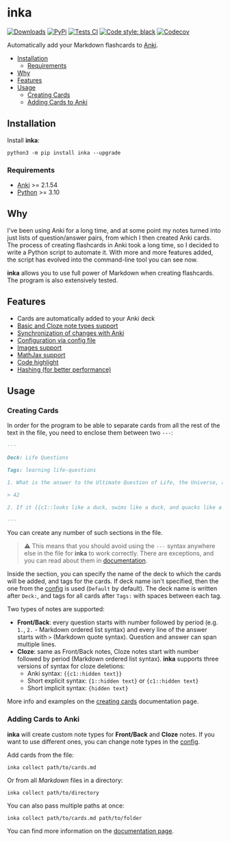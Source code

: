 # inka

[![Downloads](https://pepy.tech/badge/inka)](https://pepy.tech/project/inka)
[![PyPi](https://img.shields.io/pypi/v/inka)](https://pypi.org/project/inka)
[![Tests CI](https://img.shields.io/github/actions/workflow/status/keiqu/inka/test.yml?branch=main)](https://github.com/keiqu/inka/actions/workflows/test.yml)
[![Code style: black](https://img.shields.io/badge/code%20style-black-000000.svg)](https://github.com/psf/black)
[![Codecov](https://codecov.io/gh/keiqu/inka/branch/main/graph/badge.svg?token=9wW5SJ9uLL)](https://codecov.io/gh/keiqu/inka)

Automatically add your Markdown flashcards to [Anki](https://apps.ankiweb.net/).

- [Installation](#installation)
    - [Requirements](#requirements)
- [Why](#why)
- [Features](#features)
- [Usage](#usage)
    - [Creating Cards](#creating-cards)
    - [Adding Cards to Anki](#adding-cards-to-anki)

## Installation

Install **inka**:

```shell
python3 -m pip install inka --upgrade
```

### Requirements

- [Anki](https://apps.ankiweb.net/) >= 2.1.54
- [Python](https://www.python.org/) >= 3.10

## Why

I've been using Anki for a long time, and at some point my notes turned into just lists of question/answer pairs, from
which I then created Anki cards. The process of creating flashcards in Anki took a long time, so I decided to write a
Python script to automate it. With more and more features added, the script has evolved into the command-line tool you
can see now.

**inka** allows you to use full power of Markdown when creating flashcards. The program is also extensively tested.

## Features

- Cards are automatically added to your Anki deck
- [Basic and Cloze note types support](https://github.com/keiqu/inka/wiki/Creating-cards#frontback-notes)
- [Synchronization of changes with Anki](https://github.com/keiqu/inka/wiki/Synchronization-with-Anki)
- [Configuration via config file](https://github.com/keiqu/inka/wiki/Config)
- [Images support](https://github.com/keiqu/inka/wiki/Creating-cards#images)
- [MathJax support](https://github.com/keiqu/inka/wiki/Mathjax)
- [Code highlight](https://github.com/keiqu/inka/wiki/Code-highlight)
- [Hashing (for better performance)](https://github.com/keiqu/inka/wiki/Hashing)

## Usage

### Creating Cards

In order for the program to be able to separate cards from all the rest of the text in the file, you need to enclose
them between two `---`:

```markdown
---

Deck: Life Questions

Tags: learning life-questions

1. What is the answer to the Ultimate Question of Life, the Universe, and Everything?

> 42

2. If it {{c1::looks like a duck, swims like a duck, and quacks like a duck}}, then it is a {{c2::duck}}.

---
```

You can create any number of such sections in the file.

> :warning: This means that you should avoid using the `---` syntax anywhere else in the file for **inka** to work correctly.
> There are exceptions, and you can read about them in [documentation](https://github.com/keiqu/inka/wiki/Creating-cards#i-want-to-use-----for-other-purposes).

Inside the section, you can specify the name of the deck to which the cards will be added, and tags for the cards. If
deck name isn't specified, then the one from the [config](https://github.com/keiqu/inka/wiki/Config) is
used (`Default` by default). The deck name is written after `Deck:`, and tags for all cards after `Tags:` with spaces
between each tag.

Two types of notes are supported:

- **Front/Back**: every question starts with number followed by period (e.g. `1.`, `2.` - Markdown ordered list syntax)
  and every line of the answer starts with `>` (Markdown quote syntax). Question and answer can span multiple lines.
- **Cloze**: same as Front/Back notes, Cloze notes start with number followed by period (Markdown ordered list syntax).
  **inka** supports three versions of syntax for cloze deletions:
    - Anki syntax: `{{c1::hidden text}}`
    - Short explicit syntax: `{1::hidden text}` or `{c1::hidden text}`
    - Short implicit syntax: `{hidden text}`

More info and examples on the [creating cards](https://github.com/keiqu/inka/wiki/Creating-cards) documentation
page.

### Adding Cards to Anki

**inka** will create custom note types for **Front/Back** and **Cloze** notes. If you want to use different ones, you
can change note types in the [config](https://github.com/keiqu/inka/wiki/Config).

Add cards from the file:

```commandline
inka collect path/to/cards.md
```

Or from all *Markdown* files in a directory:

```commandline
inka collect path/to/directory
```

You can also pass multiple paths at once:

```commandline
inka collect path/to/cards.md path/to/folder
```

You can find more information on the [documentation page](https://github.com/keiqu/inka/wiki/Adding-cards-to-Anki).
